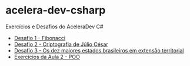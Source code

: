 # acelera-dev-csharp
 Exercícios e Desafios do AceleraDev C#

 * [Desafio 1 - Fibonacci](desafio1/README.md)
 * [Desafio 2 - Criptografia de Júlio César](desafio2/README.md)
 * [Desafio 3 - Os dez maiores estados brasileiros em extensão territorial](desafio3/README.md)
 * [Exercícios da Aula 2 - POO](exercicio-poo-aula2/README.md)